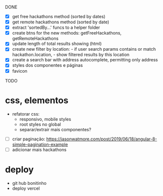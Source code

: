 DONE

- [x] get free hackathons method (sorted by dates)
- [x] get remote hackathons method (sorted by date)
- [x] extract 'sortedBy...' funcs to a helper folder 
- [x] create btns for the new methods: getFreeHackathons, getRemoteHackathons
- [x] update length of total results showing (html)
- [x] create new filter by location:
      - if user search params contains or match hackathon.location,
      - show filtered results by this location
- [x] create a search bar with address autocomplete, permitting only address
- [x] styles dos componentes e páginas
- [x] favicon

TODO

# css, elementos

- refatorar css:
  - responsivo, mobile styles
  - root styles no global
  - separar/extrair mais componentes?
- [ ] criar paginação:
      https://jasonwatmore.com/post/2019/06/18/angular-8-simple-pagination-example
- [ ] adicionar mais hackathons

# deploy

- git hub bonitinho
- deploy vercel





